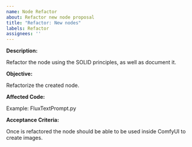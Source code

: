 ```yaml
---
name: Node Refactor
about: Refactor new node proposal
title: "Refactor: New nodes"
labels: Refactor
assignees: ''
---
```


**Description:**

Refactor the node using the SOLID principles, as well as document it.

**Objective:**

Refactorize the  created node.

**Affected Code:**

Example: FluxTextPrompt.py

**Acceptance Criteria:**

Once is refactored the node should be able to be used inside ComfyUI to create images.